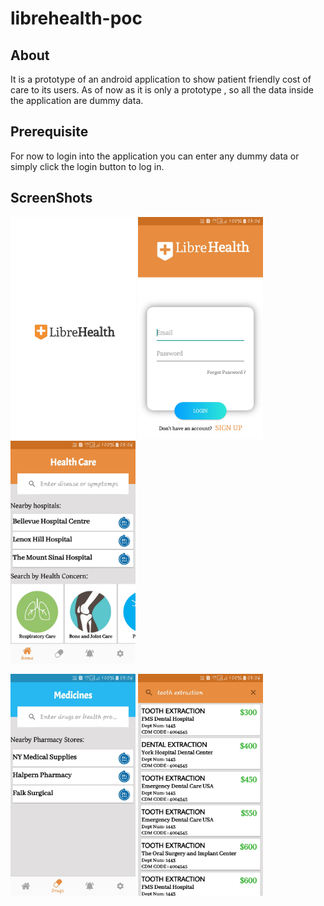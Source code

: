 # librehealth-poc

## About
It is a prototype of an android application to show patient friendly cost of care to its users. As of now as it is only a prototype , so all the data inside the application are dummy data.

## Prerequisite
For now to login into the application you can enter any dummy data or simply click the login button to log in.

## ScreenShots
<img src="ScreenShots/SplashScreen[1].jpg" width=200>  <img src="ScreenShots/LoginPage[1].jpg" width=200> <img src="ScreenShots/HomePage[1].jpg" width=200> 

<img src="ScreenShots/DrugsPage[1].jpg" width=200> <img src="ScreenShots/HospitalsResult[1].jpg" width=200>

